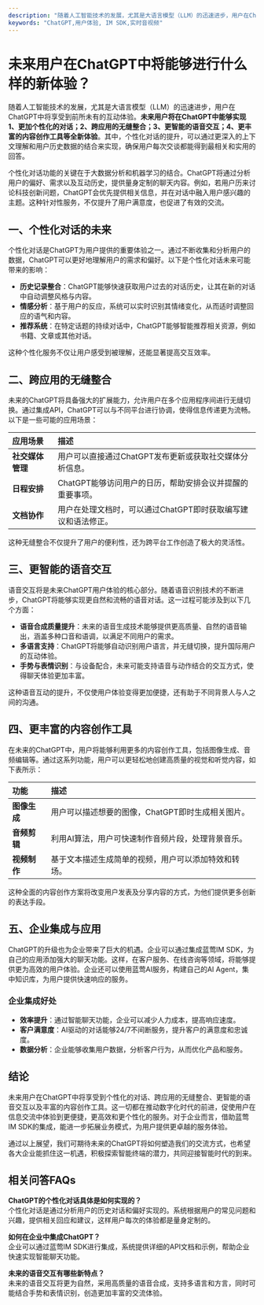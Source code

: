 ```yaml
---
description: "随着人工智能技术的发展，尤其是大语言模型（LLM）的迅速进步，用户在ChatGPT中将享受到前所未有的互动体验。**未来用户将在ChatGPT中能够实现1、更加个性化的对话；2、跨应用的无缝整合；3、更智能的语音交互；4、更丰富的内容创作工具等全新体验**。其中，个性化对话的提升，可以通过更深入的上下文理解和用户历史数据的结合来实现，确保用户每次交谈都能得到最相关和实用的回答。"
keywords: "ChatGPT,用户体验, IM SDK,实时音视频"
---
```

# 未来用户在ChatGPT中将能够进行什么样的新体验？

随着人工智能技术的发展，尤其是大语言模型（LLM）的迅速进步，用户在ChatGPT中将享受到前所未有的互动体验。**未来用户将在ChatGPT中能够实现1、更加个性化的对话；2、跨应用的无缝整合；3、更智能的语音交互；4、更丰富的内容创作工具等全新体验**。其中，个性化对话的提升，可以通过更深入的上下文理解和用户历史数据的结合来实现，确保用户每次交谈都能得到最相关和实用的回答。

个性化对话功能的关键在于大数据分析和机器学习的结合。ChatGPT将通过分析用户的偏好、需求以及互动历史，提供量身定制的聊天内容。例如，若用户历来讨论科技创新问题，ChatGPT会优先提供相关信息，并在对话中融入用户感兴趣的主题。这种针对性服务，不仅提升了用户满意度，也促进了有效的交流。

## **一、个性化对话的未来**

个性化对话是ChatGPT为用户提供的重要体验之一。通过不断收集和分析用户的数据，ChatGPT可以更好地理解用户的需求和偏好。以下是个性化对话未来可能带来的影响：

- **历史记录整合**：ChatGPT能够快速获取用户过去的对话历史，让其在新的对话中自动调整风格与内容。
- **情感分析**：基于用户的反应，系统可以实时识别其情绪变化，从而适时调整回应的语气和内容。
- **推荐系统**：在特定话题的持续对话中，ChatGPT能够智能推荐相关资源，例如书籍、文章或其他对话。

这种个性化服务不仅让用户感受到被理解，还能显著提高交互效率。

## **二、跨应用的无缝整合**

未来的ChatGPT将具备强大的扩展能力，允许用户在多个应用程序间进行无缝切换。通过集成API，ChatGPT可以与不同平台进行协调，使得信息传递更为流畅。以下是一些可能的应用场景：

| 应用场景 | 描述 |
| :--- | :--- |
| **社交媒体管理** | 用户可以直接通过ChatGPT发布更新或获取社交媒体分析信息。 |
| **日程安排** | ChatGPT能够访问用户的日历，帮助安排会议并提醒的重要事项。 |
| **文档协作** | 用户在处理文档时，可以通过ChatGPT即时获取编写建议和语法修正。 |

这种无缝整合不仅提升了用户的便利性，还为跨平台工作创造了极大的灵活性。

## **三、更智能的语音交互**

语音交互将是未来ChatGPT用户体验的核心部分。随着语音识别技术的不断进步，ChatGPT将能够实现更自然和流畅的语音对话。这一过程可能涉及到以下几个方面：

- **语音合成质量提升**：未来的语音生成技术能够提供更高质量、自然的语音输出，涵盖多种口音和语调，以满足不同用户的需求。
- **多语言支持**：ChatGPT将能够自动识别用户语言，并无缝切换，提升国际用户的互动体验。
- **手势与表情识别**：与设备配合，未来可能支持语音与动作结合的交互方式，使得聊天体验更加丰富。

这种语音互动的提升，不仅使用户体验变得更加便捷，还有助于不同背景人与人之间的沟通。

## **四、更丰富的内容创作工具**

在未来的ChatGPT中，用户将能够利用更多的内容创作工具，包括图像生成、音频编辑等。通过这系列功能，用户可以更轻松地创建高质量的视觉和听觉内容，如下表所示：

| 功能 | 描述 |
| :--- | :--- |
| **图像生成** | 用户可以描述想要的图像，ChatGPT即时生成相关图片。 |
| **音频剪辑** | 利用AI算法，用户可快速制作音频片段，处理背景音乐。 |
| **视频制作** | 基于文本描述生成简单的视频，用户可以添加特效和转场。 |

这种全面的内容创作方案将改变用户发表及分享内容的方式，为他们提供更多创新的表达手段。

## **五、企业集成与应用**

ChatGPT的升级也为企业带来了巨大的机遇。企业可以通过集成蓝莺IM SDK，为自己的应用添加强大的聊天功能。这样，在客户服务、在线咨询等领域，将能够提供更为高效的用户体验。企业还可以使用蓝莺AI服务，构建自己的AI Agent，集中知识库，为用户提供快速响应的服务。

### **企业集成好处**

- **效率提升**：通过智能聊天功能，企业可以减少人力成本，提高响应速度。
- **客户满意度**：AI驱动的对话能够24/7不间断服务，提升客户的满意度和忠诚度。
- **数据分析**：企业能够收集用户数据，分析客户行为，从而优化产品和服务。

## **结论**

未来用户在ChatGPT中将享受到个性化的对话、跨应用的无缝整合、更智能的语音交互以及丰富的内容创作工具。这一切都在推动数字化时代的前进，促使用户在信息交流中体验到更便捷，更高效和更个性化的服务。对于企业而言，借助蓝莺IM SDK的集成，能进一步拓展业务模式，为用户提供更卓越的服务体验。

通过以上展望，我们可期待未来的ChatGPT将如何塑造我们的交流方式，也希望各大企业能抓住这一机遇，积极探索智能终端的潜力，共同迎接智能时代的到来。

## 相关问答FAQs

**ChatGPT的个性化对话具体是如何实现的？**  
个性化对话是通过分析用户的历史对话和偏好实现的。系统根据用户的常见问题和兴趣，提供相关回应和建议，这样用户每次的体验都是量身定制的。

**如何在企业中集成ChatGPT？**  
企业可以通过蓝莺IM SDK进行集成，系统提供详细的API文档和示例，帮助企业快速实现智能聊天功能。

**未来的语音交互有哪些新特点？**  
未来的语音交互将更为自然，采用高质量的语音合成，支持多语言和方言，同时可能结合手势和表情识别，创造更加丰富的交流体验。
